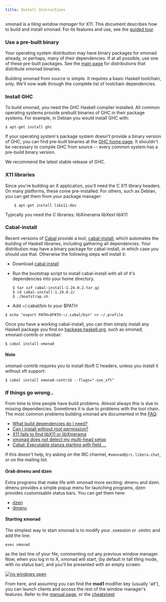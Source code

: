 ```yaml
---
title: Install Instructions
---
```


xmonad is a _tiling window manager_ for X11\. This document describes how to build and install xmonad. For its features and use, see the [guided tour](./tour.html).

### Use a pre-built binary

Your operating system distribution may have binary packages for xmonad already, or perhaps, many of their dependencies. If at all possible, use one of these pre-built packages. See the [main page](index.html) for distributions that distribute xmonad binaries.

Building xmonad from source is simple. It requires a basic Haskell toolchain, only. We'll now walk through the complete list of toolchain dependencies.

### Install GHC

To build xmonad, you need the GHC Haskell compiler installed. All common operating systems provide prebuilt binaries of GHC in their package systems. For example, in Debian you would install GHC with:

```
$ apt-get install ghc
```

If your operating system's package system doesn't provide a binary version of GHC, you can find pre-built binaries at the [GHC home page](https://haskell.org/ghc). It shouldn't be necessary to compile GHC from source -- every common system has a pre-build binary version.

We recommend the latest stable release of GHC.

### X11 libraries

Since you're building an X application, you'll need the C X11 library headers. On many platforms, these come pre-installed. For others, such as Debian, you can get them from your package manager:

```
    $ apt-get install libx11-dev
```

Typically you need the C libraries: libXinerama libXext libX11

<div id="cabal-install">

### Cabal-install

</div>

Recent versions of [Cabal](https://haskell.org/cabal) provide a tool, [cabal-install](https://hackage.haskell.org/package/cabal-install), which automates the building of Haskell libraries, including gathering all dependencies. Your distribution may have a binary package for cabal-install, in which case you should use that. Otherwise the following steps will install it:

*   Download [cabal install](https://hackage.haskell.org/package/cabal-install)
*   Run the bootstrap script to install cabal-install with all of it's dependencies into your home directory.

    ```
    $ tar xzf cabal-install-1.24.0.2.tar.gz
    $ cd cabal-install-1.24.0.2/
    $ ./bootstrap.sh
    ```

*   Add ~/.cabal/bin to your $PATH

```
$ echo "export PATH=$PATH:~/.cabal/bin" >> ~/.profile
```

Once you have a working cabal-install, you can then simply install any Haskell package you find on [hackage.haskell.org](https://hackage.haskell.org), such as xmonad, xmonad-contrib or xmobar:

```
$ cabal install xmonad
```

#### Note

xmonad-contrib requires you to install libxft C headers, unless you install it without xft support:

```
$ cabal install xmonad-contrib --flags="-use_xft"
```

### If things go wrong..

From time to time people have build problems. Almost always this is due to missing dependencies. Sometimes it is due to problems with the tool chain. The most common problems building xmonad are documented in the [FAQ](https://wiki.haskell.org/Xmonad/Frequently_asked_questions):

*   [What build dependencies do I need?](https://wiki.haskell.org/Xmonad/Frequently_asked_questions#What_build_dependencies_does_xmonad_have.3F)
*   [Can I install without root permission?](https://wiki.haskell.org/Xmonad/Frequently_asked_questions#Can_I_install_without_root_permission.3F)
*   [X11 fails to find libX11 or libXinerama](https://wiki.haskell.org/Xmonad/Frequently_asked_questions#X11_fails_to_find_libX11_or_libXinerama)
*   [xmonad does not detect my multi-head setup](https://wiki.haskell.org/Xmonad/Frequently_asked_questions#xmonad_does_not_detect_my_multi-head_setup)
*   [Cabal: Executable stanza starting with field ...](https://wiki.haskell.org/Xmonad/Frequently_asked_questions#Cabal:_Executable_stanza_starting_with_field_.27flag_small_base_description.27)

If this doesn't help, try asking on the IRC channel, `#xmonad@irc.libera.chat`, or on the mailing list.

#### Grab dmenu and dzen

Extra programs that make life with xmonad more exciting: dmenu and dzen. dmenu provides a simple popup menu for launching programs, dzen provides customisable status bars. You can get them here:

*   [dzen](http://gotmor.googlepages.com/dzen)
*   [dmenu](https://tools.suckless.org/dmenu/)


#### Starting xmonad


The simplest way to start xmonad is to modify your .xsession or .xinitrc and add the line:

```
exec xmonad
```

as the last line of your file, commenting out any previous window manager. Now, when you log in to X, xmonad will start, (by default in tall tiling mode, with no status bar), and you'll be presented with an empty screen:

[![no windows open]({{site.url}}/images/overview/empty.png)]({{site.url}}/images/overview/large/empty.png)

From here, and assuming you can find the **mod1** modifier key (usually 'alt'), you can launch clients and access the rest of the window manager's features. Refer to the [manual page](./manpage.html), or the [cheatsheet](https://wiki.haskell.org/wikiupload/b/b8/Xmbindings.png)
